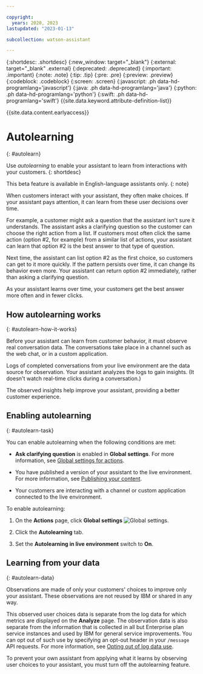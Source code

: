 ```yaml
---

copyright:
  years: 2020, 2023
lastupdated: "2023-01-13"

subcollection: watson-assistant

---
```


{:shortdesc: .shortdesc}
{:new_window: target="_blank"}
{:external: target="_blank" .external}
{:deprecated: .deprecated}
{:important: .important}
{:note: .note}
{:tip: .tip}
{:pre: .pre}
{:preview: .preview}
{:codeblock: .codeblock}
{:screen: .screen}
{:javascript: .ph data-hd-programlang='javascript'}
{:java: .ph data-hd-programlang='java'}
{:python: .ph data-hd-programlang='python'}
{:swift: .ph data-hd-programlang='swift'}
{{site.data.keyword.attribute-definition-list}}

{{site.data.content.earlyaccess}}

# Autolearning 
{: #autolearn}

Use *autolearning* to enable your assistant to learn from interactions with your customers.
{: shortdesc}

This beta feature is available in English-language assistants only.
{: note}

When customers interact with your assistant, they often make choices. If your assistant pays attention, it can learn from these user decisions over time.

For example, a customer might ask a question that the assistant isn't sure it understands. The assistant asks a clarifying question so the customer can choose the right action from a list. If customers most often click the same action (option #2, for example) from a similar list of actions, your assistant can learn that option #2 is the best answer to that type of question. 

Next time, the assistant can list option #2 as the first choice, so customers can get to it more quickly. If the pattern persists over time, it can change its behavior even more. Your assistant can return option #2 immediately, rather than asking a clarifying question.

As your assistant learns over time, your customers get the best answer more often and in fewer clicks.

## How autolearning works
{: #autolearn-how-it-works}

Before your assistant can learn from customer behavior, it must observe real conversation data. The conversations take place in a channel such as the web chat, or in a custom application. 

Logs of completed conversations from your live environment are the data source for observation. Your assistant analyzes the logs to gain insights. (It doesn't watch real-time clicks during a conversation.)

The observed insights help improve your assistant, providing a better customer experience.

## Enabling autolearning
{: #autolearn-task}

You can enable autolearning when the following conditions are met:

- **Ask clarifying question** is enabled in **Global settings**. For more information, see [Global settings for actions](/docs/watson-assistant?topic=watson-assistant-actions-global-settings).

- You have published a version of your assistant to the live environment. For more information, see [Publishing your content](/docs/watson-assistant?topic=watson-assistant-publish).

- Your customers are interacting with a channel or custom application connected to the live environment. 

To enable autolearning:

1. On the **Actions** page, click **Global settings** ![Global settings](images/gear-icon-black.png).

1. Click the **Autolearning** tab.

1. Set the **Autolearning in live environment** switch to **On**.

## Learning from your data
{: #autolearn-data}

Observations are made of only your customers' choices to improve only your assistant. These observations are not reused by IBM or shared in any way.

This observed user choices data is separate from the log data for which metrics are displayed on the **Analyze** page. The observation data is also separate from the information that is collected in all but Enterprise plan service instances and used by IBM for general service improvements. You can opt out of such use by specifying an opt-out header in your `/message` API requests. For more information, see [Opting out of log data use](/docs/watson-assistant?topic=watson-assistant-admin-securing#securing-log-opt-out).

To prevent your own assistant from applying what it learns by observing user choices to your assistant, you must turn off the autolearning feature.

